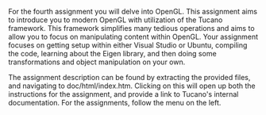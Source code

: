 For the fourth assignment you will delve into OpenGL. 
This assignment aims to introduce you to modern OpenGL with utilization of the Tucano framework. 
This framework simplifies many tedious operations and aims to allow you to focus on manipulating content within OpenGL. 
Your assignment focuses on getting setup within either Visual Studio or Ubuntu, compiling the code, 
learning about the Eigen library, and then doing some transformations and object manipulation on your own.

The assignment description can be found by extracting the provided files, and navigating to doc/html/index.htm. 
Clicking on this will open up both the instructions for the assignment, and provide a link to Tucano's internal documentation. 
For the assignments, follow the menu on the left.
